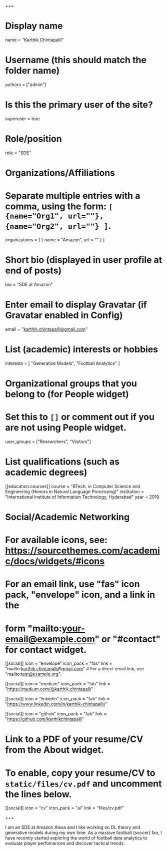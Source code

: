 +++
# Display name
name = "Karthik Chintapalli"

# Username (this should match the folder name)
authors = ["admin"]

# Is this the primary user of the site?
superuser = true

# Role/position
role = "SDE"

# Organizations/Affiliations
#   Separate multiple entries with a comma, using the form: `[ {name="Org1", url=""}, {name="Org2", url=""} ]`.
organizations = [ { name = "Amazon", url = "" } ]

# Short bio (displayed in user profile at end of posts)
bio = "SDE at Amazon"

# Enter email to display Gravatar (if Gravatar enabled in Config)
email = "karthik.chintapalli@gmail.com"

# List (academic) interests or hobbies
interests = [
  "Generative Models",
  "Football Analytics"
]

# Organizational groups that you belong to (for People widget)
#   Set this to `[]` or comment out if you are not using People widget.
user_groups = ["Researchers", "Visitors"]

# List qualifications (such as academic degrees)
[[education.courses]]
  course = "BTech. in Computer Science and Engineering (Honors in Natural Language Processing)"
  institution = "International Institute of Information Technology, Hyderabad"
  year = 2019

# Social/Academic Networking
# For available icons, see: https://sourcethemes.com/academic/docs/widgets/#icons
#   For an email link, use "fas" icon pack, "envelope" icon, and a link in the
#   form "mailto:your-email@example.com" or "#contact" for contact widget.

[[social]]
  icon = "envelope"
  icon_pack = "fas"
  link = "mailto:karthik.chintapalli@gmail.com"  # For a direct email link, use "mailto:test@example.org".

[[social]]
  icon = "medium"
  icon_pack = "fab"
  link = "https://medium.com/@karthik.chintapalli"

[[social]]
  icon = "linkedin"
  icon_pack = "fab"
  link = "https://www.linkedin.com/in/karthik-chintapalli/"

[[social]]
  icon = "github"
  icon_pack = "fab"
  link = "https://github.com/karthikchintapalli"

# Link to a PDF of your resume/CV from the About widget.
# To enable, copy your resume/CV to `static/files/cv.pdf` and uncomment the lines below.
[[social]]
  icon = "cv"
  icon_pack = "ai"
  link = "files/cv.pdf"

+++

I am an SDE at Amazon Alexa and I like working on DL theory and generative models during my own time. As a massive football (soccer) fan, I have recently started exploring the world of football data analytics to evaluate player perfomances and discover tactical trends. 
